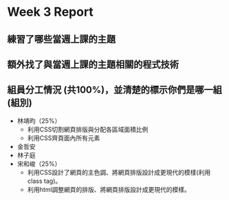 # Week 3 Report
## 練習了哪些當週上課的主題
## 額外找了與當週上課的主題相關的程式技術
## 組員分工情況 (共100%)，並清楚的標示你們是哪一組 (組別)
- 林靖昀（25%）
    - 利用CSS切割網頁排版與分配各區域面積比例
    - 利用CSS齊頁面內所有元素
- 金哲安
- 林子庭
- 宋和峻（25%）
    - 利用CSS設計了網頁的主色調、將網頁排版設計成更現代的模樣(利用class tag)。
    - 利用html調整網頁的排版、將網頁排版設計成更現代的模樣。
